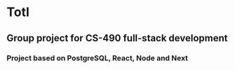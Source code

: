 # Totl
## Group project for CS-490 full-stack development

### Project based on PostgreSQL, React, Node and Next
